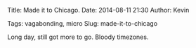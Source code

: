 Title: Made it to Chicago.
Date: 2014-08-11 21:30
Author: Kevin

Tags: vagabonding, micro
Slug: made-it-to-chicago

Long day, still got more to go. Bloody timezones.

